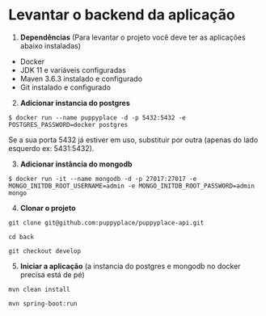 # Levantar o backend da aplicação

1. **Dependências** (Para levantar o projeto você deve ter as aplicações abaixo instaladas)
  - Docker
  - JDK 11 e variáveis configuradas
  - Maven 3.6.3 instalado e configurado
  - Git instalado e configurado

2. **Adicionar instancia do postgres**

```console
$ docker run --name puppyplace -d -p 5432:5432 -e POSTGRES_PASSWORD=docker postgres
```

Se a sua porta 5432 já estiver em uso, substituir por outra (apenas do lado esquerdo ex: 5431:5432).

3. **Adicionar instância do mongodb**

```console
$ docker run -it --name mongodb -d -p 27017:27017 -e MONGO_INITDB_ROOT_USERNAME=admin -e MONGO_INITDB_ROOT_PASSWORD=admin mongo
```

4. **Clonar o projeto**

```console
git clone git@github.com:puppyplace/puppyplace-api.git
```
```console
cd back
```
```console
git checkout develop
```

5. **Iniciar a aplicação** (a instancia do postgres e mongodb no docker precisa está de pé)

```console
mvn clean install
```

```console
mvn spring-boot:run
```
